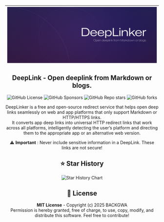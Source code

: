 <div align="center">

|![DeepLinker Banner](assets/DeepLinker.png)|
|-|

## **DeepLink** - Open deeplink from Markdown or blogs.
![GitHub License](https://img.shields.io/github/license/BackGwa/DeepLinker)
![GitHub Sponsors](https://img.shields.io/github/sponsors/BackGwa)
![GitHub Repo stars](https://img.shields.io/github/stars/BackGwa/DeepLinker)
![GitHub forks](https://img.shields.io/github/forks/BackGwa/DeepLinker)

DeepLinker is a free and open-source redirect service that helps open deep links seamlessly on web and app platforms that only support Markdown or HTTP/HTTPS links.  
It converts app deep links into universal HTTP redirect links that work across all platforms, intelligently detecting the user’s platform and directing them to the appropriate app or an alternative web version.

⚠️ **Important** : Never include sensitive information in a DeepLink. These links are not secure!

</div>

<div align="center">

## ⭐ Star History

![Star History Chart](https://api.star-history.com/svg?repos=BackGwa/DeepLinker&type=Date)


## 📄 License
**MIT License** - Copyright (c) 2025 BACKGWA  
Permission is hereby granted, free of charge, to use, copy, modify, and distribute this software. Feel free to contribute!

</div>